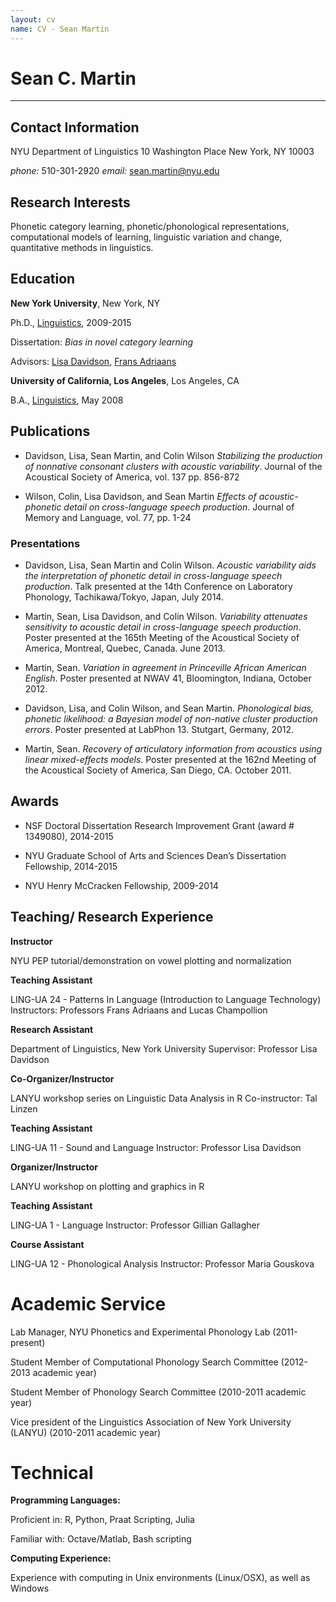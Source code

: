 ```yaml
---
layout: cv
name: CV - Sean Martin
---
```


# Sean C. Martin

-----------------------------------------

## Contact Information

NYU Department of Linguistics
10 Washington Place
New York, NY 10003

*phone:* 510-301-2920
*email:* sean.martin@nyu.edu

## Research Interests


Phonetic category learning, phonetic/phonological representations,
computational models of learning, linguistic variation and change,
quantitative methods in linguistics.

## Education

**New York University**, New York, NY

Ph.D., [Linguistics](http://linguistics.as.nyu.edu/), 2009-2015

Dissertation: *Bias in novel category learning*

Advisors: [Lisa Davidson](https://wp.nyu.edu/lisa_davidson/), [Frans
Adriaans](https://files.nyu.edu/fa46/public/)

**University of California, Los Angeles**, Los Angeles, CA

B.A., [Linguistics](http://www.linguistics.ucla.edu/), May 2008

## Publications

- Davidson, Lisa, Sean Martin, and Colin Wilson *Stabilizing the
production of nonnative consonant clusters with acoustic variability*.
Journal of the Acoustical Society of America, vol. 137 pp. 856-872

- Wilson, Colin, Lisa Davidson, and Sean Martin *Effects of
acoustic-phonetic detail on cross-language speech production*.
Journal of Memory and Language, vol. 77, pp. 1-24

### Presentations

- Davidson, Lisa, Sean Martin and Colin Wilson. *Acoustic variability aids
  the interpretation of phonetic detail in cross-language speech
  production*.
  Talk presented at the 14th Conference on Laboratory Phonology,
  Tachikawa/Tokyo, Japan, July 2014.

- Martin, Sean, Lisa Davidson, and Colin Wilson. *Variability attenuates
  sensitivity to acoustic detail in cross-language speech production*.
  Poster presented at the 165th Meeting of the Acoustical Society of
  America, Montreal, Quebec, Canada. June 2013.

- Martin, Sean. *Variation in agreement in Princeville African American
  English*.
  Poster presented at NWAV 41, Bloomington, Indiana, October 2012.

- Davidson, Lisa, and Colin Wilson, and Sean Martin. *Phonological bias,
  phonetic likelihood: a Bayesian model of non-native cluster production
  errors*.
  Poster presented at LabPhon 13. Stutgart, Germany, 2012.

- Martin, Sean. *Recovery of articulatory information from acoustics using
  linear mixed-effects models*.
  Poster presented at the 162nd Meeting of the Acoustical Society of
  America, San Diego, CA. October 2011.

## Awards

-   NSF Doctoral Dissertation Research Improvement Grant (award \#
    1349080), 2014-2015

-   NYU Graduate School of Arts and Sciences Dean’s Dissertation
    Fellowship, 2014-2015

-   NYU Henry McCracken Fellowship, 2009-2014

## Teaching/ Research Experience


**Instructor**

NYU PEP tutorial/demonstration on vowel plotting and normalization

**Teaching Assistant**

LING-UA 24 - Patterns In Language (Introduction to Language Technology)
Instructors: Professors Frans Adriaans and Lucas Champollion

**Research Assistant**

Department of Linguistics, New York University
Supervisor: Professor Lisa Davidson

**Co-Organizer/Instructor**

LANYU workshop series on Linguistic Data Analysis in R
Co-instructor: Tal Linzen

**Teaching Assistant**

LING-UA 11 - Sound and Language
Instructor: Professor Lisa Davidson

**Organizer/Instructor**

LANYU workshop on plotting and graphics in R

**Teaching Assistant**

LING-UA 1 - Language
Instructor: Professor Gillian Gallagher

**Course Assistant**

LING-UA 12 - Phonological Analysis
Instructor: Professor Maria Gouskova

Academic Service
================

Lab Manager, NYU Phonetics and Experimental Phonology Lab (2011-present)

Student Member of Computational Phonology Search Committee (2012-2013
academic year)

Student Member of Phonology Search Committee (2010-2011 academic year)

Vice president of the Linguistics Association of New York University
(LANYU) (2010-2011 academic year)

Technical
=========

**Programming Languages:**

Proficient in: R, Python, Praat Scripting, Julia

Familiar with: Octave/Matlab, Bash scripting

**Computing Experience:**

Experience with computing in Unix environments (Linux/OSX), as well as Windows
